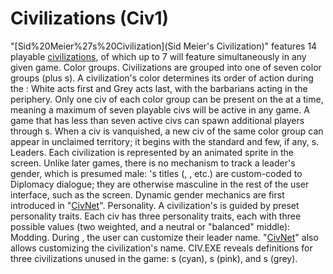 # Civilizations (Civ1)

"[Sid%20Meier%27s%20Civilization](Sid Meier's Civilization)" features 14 playable [civilizations](civilizations), of which up to 7 will feature simultaneously in any given game.
Color groups.
Civilizations are grouped into one of seven color groups (plus s). A civilization's color determines its order of action during the : White acts first and Grey acts last, with the barbarians acting in the periphery.
Only one civ of each color group can be present on the at a time, meaning a maximum of seven playable civs will be active in any game. A game that has less than seven active civs can spawn additional players through s. When a civ is vanquished, a new civ of the same color group can appear in unclaimed territory; it begins with the standard and few, if any, s.
Leaders.
Each civilization is represented by an animated sprite in the screen. Unlike later games, there is no mechanism to track a leader's gender, which is presumed male: 's titles (, , etc.) are custom-coded to Diplomacy dialogue; they are otherwise masculine in the rest of the user interface, such as the screen. Dynamic gender mechanics are first introduced in "[CivNet](CivNet)".
Personality.
A civilization's is guided by preset personality traits. Each civ has three personality traits, each with three possible values (two weighted, and a neutral or "balanced" middle):
Modding.
During , the user can customize their leader name. "[CivNet](CivNet)" also allows customizing the civilization's name.
 CIV.EXE reveals definitions for three civilizations unused in the game: s (cyan), s (pink), and s (grey).